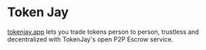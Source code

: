 # Token Jay

[tokenjay.app](https://tokenjay.app/) lets you trade tokens person to person, trustless and decentralized with TokenJay's open P2P Escrow service.